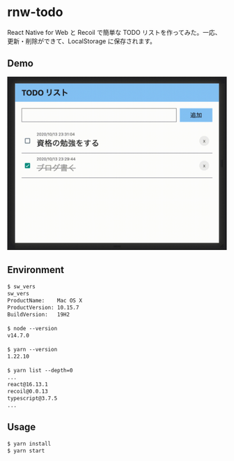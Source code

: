 # rnw-todo

React Native for Web と Recoil で簡単な TODO リストを作ってみた。一応、更新・削除ができて、LocalStorage に保存されます。

## Demo

![demo](./demo.gif)

## Environment

```
$ sw_vers
sw_vers
ProductName:	Mac OS X
ProductVersion:	10.15.7
BuildVersion:	19H2

$ node --version
v14.7.0

$ yarn --version
1.22.10

$ yarn list --depth=0
...
react@16.13.1
recoil@0.0.13
typescript@3.7.5
...
```

## Usage

```
$ yarn install
$ yarn start
```
